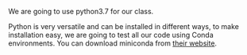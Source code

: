 We are going to use python3.7 for our class.

Python is very versatile and can be installed in different ways, to make installation easy, we are going to test all our code using Conda environments. You can download miniconda from [their website](https://docs.conda.io/en/latest/miniconda.html).
